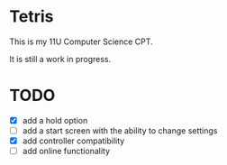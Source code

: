 # Tetris
This is my 11U Computer Science CPT.

It is still a work in progress.
# TODO
- [X] add a hold option
- [ ] add a start screen with the ability to change settings
- [X] add controller compatibility
- [ ] add online functionality
